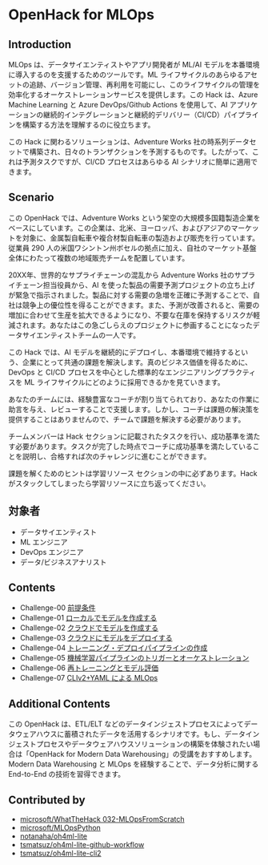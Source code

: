 # OpenHack for MLOps

## Introduction

MLOps は、データサイエンティストやアプリ開発者が ML/AI モデルを本番環境に導入するのを支援するためのツールです。ML ライフサイクルのあらゆるアセットの追跡、バージョン管理、再利用を可能にし、このライフサイクルの管理を効率化するオーケストレーションサービスを提供します。この Hack は、Azure Machine Learning と Azure DevOps/Github Actions を使用して、AI アプリケーションの継続的インテグレーションと継続的デリバリー（CI/CD）パイプラインを構築する方法を理解するのに役立ちます。

この Hack に関わるソリューションは、Adventure Works 社の時系列データセットで構築され、日々のトランザクションを予測するものです。したがって、これは予測タスクですが、CI/CD プロセスはあらゆる AI シナリオに簡単に適用できます。

## Scenario
この OpenHack では、Adventure Works という架空の大規模多国籍製造企業をベースにしています。この企業は、北米、ヨーロッパ、およびアジアのマーケットを対象に、金属製自転車や複合材製自転車の製造および販売を行っています。従業員 290 人の米国ワシントン州ボセルの拠点に加え、自社のマーケット基盤全体にわたって複数の地域販売チームを配置しています。

20XX年、世界的なサプライチェーンの混乱から Adventure Works 社のサプライチェーン担当役員から、AI を使った製品の需要予測プロジェクトの立ち上げが緊急で指示されました。製品に対する需要の急増を正確に予測することで、自社は競争上の優位性を得ることができます。また、予測が改善されると、需要の増加に合わせて生産を拡大できるようになり、不要な在庫を保持するリスクが軽減されます。あなたはこの急ごしらえのプロジェクトに参画することになったデータサイエンティストチームの一人です。

この Hack では、AI モデルを継続的にデプロイし、本番環境で維持するという、企業にとって共通の課題を解決します。真のビジネス価値を得るために、DevOps と CI/CD プロセスを中心とした標準的なエンジニアリングプラクティスを ML ライフサイクルにどのように採用できるかを見ていきます。

あなたのチームには、経験豊富なコーチが割り当てられており、あなたの作業に助言を与え、レビューすることで支援します。しかし、コーチは課題の解決策を提供することはありませんので、チームで課題を解決する必要があります。

チームメンバーは Hack セクションに記載されたタスクを行い、成功基準を満たす必要があります。タスクが完了した時点でコーチに成功基準を満たしていることを説明し、合格すれば次のチャレンジに進むことができます。

課題を解くためのヒントは学習リソース セクションの中に必ずあります。Hack がスタックしてしまったら学習リソースに立ち返ってください。


## 対象者
 - データサイエンティスト
 - ML エンジニア
 - DevOps エンジニア
 - データ/ビジネスアナリスト

## Contents

 - Challenge-00 [前提条件](./Challenge-00.md)
 - Challenge-01 [ローカルでモデルを作成する](./Challenge-01.md)
 - Challenge-02 [クラウドでモデルを作成する](./Challenge-02.md)
 - Challenge-03 [クラウドにモデルをデプロイする](./Challenge-03.md)
 - Challenge-04 [トレーニング・デプロイパイプラインの作成](./Challenge-04.md)
 - Challenge-05 [機械学習パイプラインのトリガーとオーケストレーション](./Challenge-05.md)
 - Challenge-06 [再トレーニングとモデル評価](./Challenge-06.md)
 - Challenge-07 [CLIv2+YAML による MLOps](./Challenge-07.md)

## Additional Contents
この OpenHack は、ETL/ELT などのデータインジェストプロセスによってデータウェアハウスに蓄積されたデータを活用するシナリオです。もし、データインジェストプロセスやデータウェアハウスソリューションの構築を体験されたい場合は「OpenHack for Modern Data Warehousing」の受講をおすすめします。Modern Data Warehousing と MLOps を経験することで、データ分析に関する End-to-End の技術を習得できます。

## Contributed by
 - [microsoft/WhatTheHack 032-MLOpsFromScratch](https://github.com/microsoft/WhatTheHack/tree/master/032-MLOpsFromScratch)
 - [microsoft/MLOpsPython](https://github.com/microsoft/MLOpsPython)
 - [notanaha/oh4ml-lite](https://github.com/notanaha/oh4ml-lite)
 - [tsmatsuz/oh4ml-lite-github-workflow](https://github.com/tsmatsuz/oh4ml-lite-github-workflow)
 - [tsmatsuz/oh4ml-lite-cli2](https://github.com/tsmatsuz/oh4ml-lite-cli2)